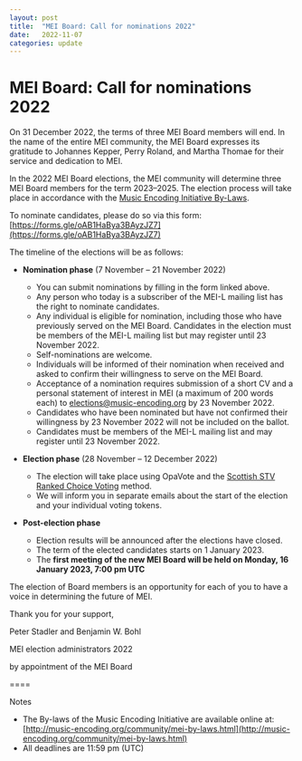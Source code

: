 ```yaml
---
layout: post
title:  "MEI Board: Call for nominations 2022"
date:   2022-11-07
categories: update
---
```

# MEI Board: Call for nominations 2022

On 31 December 2022, the terms of three MEI Board members will end. In the name of the entire MEI community, the MEI Board expresses its gratitude to Johannes Kepper, Perry Roland, and Martha Thomae for their service and dedication to MEI.

In the 2022 MEI Board elections, the MEI community will determine three MEI Board members for the term 2023–2025. The election process will take place in accordance with the [Music Encoding Initiative By-Laws](http://music-encoding.org/community/mei-by-laws.html).

To nominate candidates, please do so via this form:
[https://forms.gle/oAB1HaBya3BAyzJZ7](https://forms.gle/oAB1HaBya3BAyzJZ7)

The timeline of the elections will be as follows:

- **Nomination phase** (7 November – 21 November 2022)
  - You can submit nominations by filling in the form linked above.
  - Any person who today is a subscriber of the MEI-L mailing list has the right to nominate candidates.
  - Any individual is eligible for nomination, including those who have previously served on the MEI Board. Candidates in the election must be members of the MEI-L mailing list but may register until 23 November 2022.
  - Self-nominations are welcome.
  - Individuals will be informed of their nomination when received and asked to confirm their willingness to serve on the MEI Board.
  - Acceptance of a nomination requires submission of a short CV and a personal statement of interest in MEI (a maximum of 200 words each) to elections@music-encoding.org by 23 November 2022.
  - Candidates who have been nominated but have not confirmed their willingness by 23 November 2022 will not be included on the ballot.
  - Candidates must be members of the MEI-L mailing list and may register until 23 November 2022.

- **Election phase** (28 November – 12 December 2022)
  - The election will take place using OpaVote and the [Scottish STV Ranked Choice Voting](https://www.opavote.com/methods/single-transferable-vote#scottish-stv) method.
  - We will inform you in separate emails about the start of the election and your individual voting tokens.

- **Post-election phase**
  - Election results will be announced after the elections have closed.
  - The term of the elected candidates starts on 1 January 2023.
  - The **first meeting of the new MEI Board will be held on
Monday, 16 January 2023, 7:00 pm UTC**

The election of Board members is an opportunity for each of you to have a voice in determining the future of MEI.

Thank you for your support,

Peter Stadler and Benjamin W. Bohl

MEI election administrators 2022

by appointment of the MEI Board

====

Notes

* The By-laws of the Music Encoding Initiative are available online at: [http://music-encoding.org/community/mei-by-laws.html](http://music-encoding.org/community/mei-by-laws.html)
*  All deadlines are 11:59 pm (UTC)

